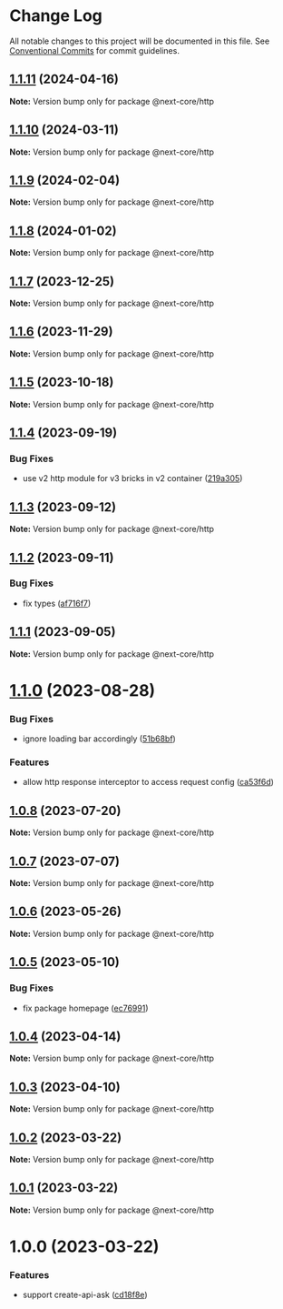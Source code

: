 # Change Log

All notable changes to this project will be documented in this file.
See [Conventional Commits](https://conventionalcommits.org) for commit guidelines.

## [1.1.11](https://github.com/easyops-cn/next-core/compare/@next-core/http@1.1.10...@next-core/http@1.1.11) (2024-04-16)

**Note:** Version bump only for package @next-core/http





## [1.1.10](https://github.com/easyops-cn/next-core/compare/@next-core/http@1.1.9...@next-core/http@1.1.10) (2024-03-11)

**Note:** Version bump only for package @next-core/http





## [1.1.9](https://github.com/easyops-cn/next-core/compare/@next-core/http@1.1.8...@next-core/http@1.1.9) (2024-02-04)

**Note:** Version bump only for package @next-core/http





## [1.1.8](https://github.com/easyops-cn/next-core/compare/@next-core/http@1.1.7...@next-core/http@1.1.8) (2024-01-02)

**Note:** Version bump only for package @next-core/http





## [1.1.7](https://github.com/easyops-cn/next-core/compare/@next-core/http@1.1.6...@next-core/http@1.1.7) (2023-12-25)

**Note:** Version bump only for package @next-core/http





## [1.1.6](https://github.com/easyops-cn/next-core/compare/@next-core/http@1.1.5...@next-core/http@1.1.6) (2023-11-29)

**Note:** Version bump only for package @next-core/http





## [1.1.5](https://github.com/easyops-cn/next-core/compare/@next-core/http@1.1.4...@next-core/http@1.1.5) (2023-10-18)

**Note:** Version bump only for package @next-core/http





## [1.1.4](https://github.com/easyops-cn/next-core/compare/@next-core/http@1.1.3...@next-core/http@1.1.4) (2023-09-19)


### Bug Fixes

* use v2 http module for v3 bricks in v2 container ([219a305](https://github.com/easyops-cn/next-core/commit/219a30514f300563bed7ed932c7de2cc29b5114a))





## [1.1.3](https://github.com/easyops-cn/next-core/compare/@next-core/http@1.1.2...@next-core/http@1.1.3) (2023-09-12)

**Note:** Version bump only for package @next-core/http





## [1.1.2](https://github.com/easyops-cn/next-core/compare/@next-core/http@1.1.1...@next-core/http@1.1.2) (2023-09-11)


### Bug Fixes

* fix types ([af716f7](https://github.com/easyops-cn/next-core/commit/af716f72ff859a356eb7b8f16e122d95c1ccff0a))





## [1.1.1](https://github.com/easyops-cn/next-core/compare/@next-core/http@1.1.0...@next-core/http@1.1.1) (2023-09-05)

**Note:** Version bump only for package @next-core/http





# [1.1.0](https://github.com/easyops-cn/next-core/compare/@next-core/http@1.0.8...@next-core/http@1.1.0) (2023-08-28)


### Bug Fixes

* ignore loading bar accordingly ([51b68bf](https://github.com/easyops-cn/next-core/commit/51b68bfe4dfe28f563ac55d5e9a4b9616aea41b4))


### Features

* allow http response interceptor to access request config ([ca53f6d](https://github.com/easyops-cn/next-core/commit/ca53f6d9a0e0338d20b51dbe51f37c8d6f4d4ad6))





## [1.0.8](https://github.com/easyops-cn/next-core/compare/@next-core/http@1.0.7...@next-core/http@1.0.8) (2023-07-20)

**Note:** Version bump only for package @next-core/http





## [1.0.7](https://github.com/easyops-cn/next-core/compare/@next-core/http@1.0.6...@next-core/http@1.0.7) (2023-07-07)

**Note:** Version bump only for package @next-core/http





## [1.0.6](https://github.com/easyops-cn/next-core/compare/@next-core/http@1.0.5...@next-core/http@1.0.6) (2023-05-26)

**Note:** Version bump only for package @next-core/http





## [1.0.5](https://github.com/easyops-cn/next-core/compare/@next-core/http@1.0.4...@next-core/http@1.0.5) (2023-05-10)


### Bug Fixes

* fix package homepage ([ec76991](https://github.com/easyops-cn/next-core/commit/ec76991f1b55bebbced980f43e788070e6d4f2f7))





## [1.0.4](https://github.com/easyops-cn/next-core/compare/@next-core/http@1.0.3...@next-core/http@1.0.4) (2023-04-14)

**Note:** Version bump only for package @next-core/http





## [1.0.3](https://github.com/easyops-cn/next-core/compare/@next-core/http@1.0.2...@next-core/http@1.0.3) (2023-04-10)

**Note:** Version bump only for package @next-core/http





## [1.0.2](https://github.com/easyops-cn/next-core/compare/@next-core/http@1.0.1...@next-core/http@1.0.2) (2023-03-22)

**Note:** Version bump only for package @next-core/http

## [1.0.1](https://github.com/easyops-cn/next-core/compare/@next-core/http@1.0.0...@next-core/http@1.0.1) (2023-03-22)

**Note:** Version bump only for package @next-core/http

# 1.0.0 (2023-03-22)

### Features

- support create-api-ask ([cd18f8e](https://github.com/easyops-cn/next-core/commit/cd18f8e9d3df2676105438d7f772b713b615cf2a))
